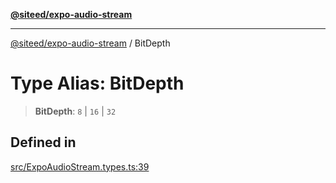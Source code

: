 [**@siteed/expo-audio-stream**](../README.md)

***

[@siteed/expo-audio-stream](../README.md) / BitDepth

# Type Alias: BitDepth

> **BitDepth**: `8` \| `16` \| `32`

## Defined in

[src/ExpoAudioStream.types.ts:39](https://github.com/deeeed/expo-audio-stream/blob/ef77da1abb65e9e4bd17e0ef69fab0a3f6843e73/packages/expo-audio-stream/src/ExpoAudioStream.types.ts#L39)
